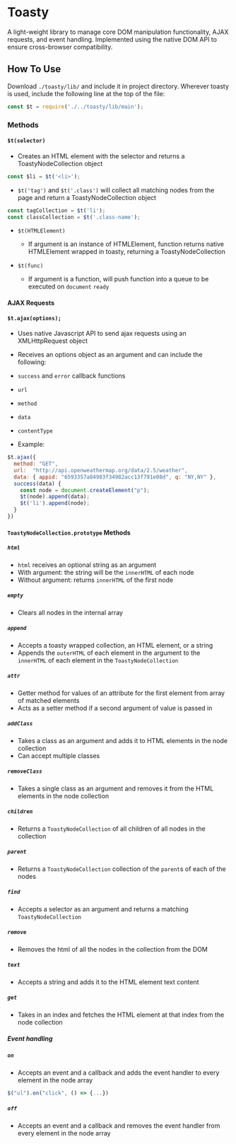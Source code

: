 # Toasty

A light-weight library to manage core DOM manipulation functionality, AJAX requests, and event handling. Implemented using the native DOM API to ensure cross-browser compatibility.

## How To Use

Download `./toasty/lib/` and include it in project directory. Wherever toasty is used, include the following line at the top of the file:
```javascript
const $t = require('./../toasty/lib/main');
```

### Methods

#### `$t(selector)`
* Creates an HTML element with the selector and returns a ToastyNodeCollection object
```javascript
const $li = $t('<li>');
```

* `$t('tag')` and `$t('.class')` will collect all matching nodes from the page and return a ToastyNodeCollection object
```javascript
const tagCollection = $t('li');
const classCollection = $t('.class-name');
```

* `$t(HTMLElement)`
  * If argument is an instance of HTMLElement, function returns native HTMLElement wrapped in toasty, returning a ToastyNodeCollection

* `$t(func)`
  * If argument is a function, will push function into a queue to be executed on `document` `ready`

#### AJAX Requests

#### `$t.ajax(options);`
* Uses native Javascript API to send ajax requests using an XMLHttpRequest object
* Receives an options object as an argument and can include the following:
 * `success` and `error` callback functions
 * `url`
 * `method`
 * `data`
 * `contentType`

* Example:
```javascript
$t.ajax({
  method: "GET",
  url:  "http://api.openweathermap.org/data/2.5/weather",
  data: { appid: "6593357a84983f34982acc13f791e08d", q: "NY,NY" },
  success(data) {
    const node = document.createElement("p");
    $t(node).append(data);
    $t('li').append(node);
  }
})
```

#### `ToastyNodeCollection.prototype` Methods

##### `html`
* `html` receives an optional string as an argument
* With argument: the string will be the `innerHTML` of each node
* Without argument: returns `innerHTML` of the first node

##### `empty`
* Clears all nodes in the internal array

##### `append`
* Accepts a toasty wrapped collection, an HTML element, or a string
* Appends the `outerHTML` of each element in the argument to the `innerHTML` of each element in the `ToastyNodeCollection`

##### `attr`
* Getter method for values of an attribute for the first element from array of matched elements
* Acts as a setter method if a second argument of value is passed in

##### `addClass`
* Takes a class as an argument and adds it to HTML elements in the node collection
* Can accept multiple classes

##### `removeClass`
* Takes a single class as an argument and removes it from the HTML elements in the node collection

##### `children`
* Returns a `ToastyNodeCollection` of all children of all nodes in the collection

##### `parent`
* Returns a `ToastyNodeCollection` collection of the `parent`s of each of the nodes

##### `find`
* Accepts a selector as an argument and returns a matching `ToastyNodeCollection`

##### `remove`
* Removes the html of all the nodes in the collection from the DOM

##### `text`
* Accepts a string and adds it to the HTML element text content

##### `get`
* Takes in an index and fetches the HTML element at that index from the node collection

##### Event handling

##### `on`
* Accepts an event and a callback and adds the event handler to every element in the node array
```javascript
$("ul").on("click", () => {...})
```

##### `off`
* Accepts an event and a callback and removes the event handler from every element in the node array
